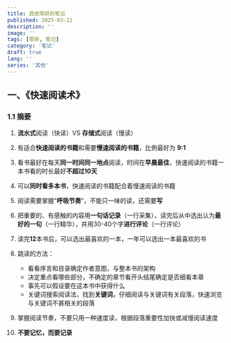 ```yaml
---
title: 其他零碎的笔记
published: 2025-03-21
description: ''
image: ''
tags: [零碎, 笔记]
category: '笔记'
draft: true 
lang: ''
series: '其他'
---
```


## 一、《快速阅读术》

### 1.1 摘要

1. **流水式**阅读（快读）VS **存储式**阅读（慢读）
2. 有适合**快速阅读的书籍**和需要**慢速阅读的书籍**，比例最好为 **9:1**
3. 看书最好在每天**同一时间同一地点**阅读，时间在**早晨最佳**，快速阅读的书籍一本书看的时长最好**不超过10天**
4. 可以**同时看多本书**，快速阅读的书籍配合着慢速阅读的书籍
5. 阅读需要掌握“**呼吸节奏**”，不能只一味的读，还需要**写**
6. 把重要的、有感触的内容用**一句话记录**（一行采集），读完后从中选出认为**最好的一句**（一行精华），并用30-40个字**进行评论**（一行评论）
7. 读完**12**本书后，可以选出最喜欢的一本，一年可以选出一本最喜欢的书
8. 跳读的方法：
   - 看看序言和目录确定作者意图，与整本书的架构
   - 决定重点看哪些部分，不确定的章节看开头结尾确定是否细看本章
   - 事先可以假设要在这本书中获得什么
   - 关键词搜索阅读法，找到**关键词**，仔细阅读与关键词有关段落，快速浏览与关键词不甚相关的段落

9. 掌握阅读节奏，不要只用一种速度读，根据段落重要性加快或减慢阅读速度
10. **不要记忆，而要记录**

